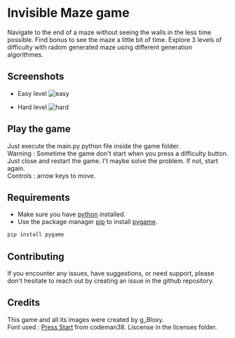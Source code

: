 # Invisible Maze game

Navigate to the end of a maze without seeing the walls in the less time possible. Find bonus to see the maze a little bit of time. Explore 3 levels of difficulty with radom generated maze using different generation algorithmes.

## Screenshots

+ Easy level
![easy](https://github.com/gBloxy/Invisible-Maze/assets/121670440/1d35d6a1-6e0b-435f-8220-7f790ee0e5e4)

+ Hard level
![hard](https://github.com/gBloxy/Invisible-Maze/assets/121670440/75291959-bfd6-43a1-ba29-1e06347fd5c4)

## Play the game

Just execute the main.py python file inside the game folder.  
Warning : Sometime the game don't start when you press a difficulty button. Just close and restart the game. I't maybe solve the problem. If not, start again.  
Controls : arrow keys to move.

## Requirements

* Make sure you have [python](https://www.python.org) installed.  
* Use the package manager [pip](https://pip.pypa.io/en/stable/) to install [pygame](https://pygame.org).  
```bash
pip install pygame
```

## Contributing

If you encounter any issues, have suggestions, or need support, please don't hesitate to reach out by creating an issue in the github repository.

## Credits

This game and all its images were created by g_Bloxy.  
Font used : [Press Start](http://www.zone38.net/font/#pressstart) from codeman38. Liscense in the licenses folder.
